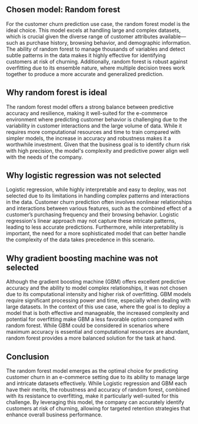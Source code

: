 ## Chosen model: Random forest
For the customer churn prediction use case, the random forest model is the ideal choice. 
This model excels at handling large and complex datasets, which is crucial given the diverse 
range of customer attributes available—such as purchase history, browsing behavior, and 
demographic information. The ability of random forest to manage thousands of variables and 
detect subtle patterns in the data makes it highly effective for identifying customers at 
risk of churning. Additionally, random forest is robust against overfitting due to its 
ensemble nature, where multiple decision trees work together to produce a more accurate 
and generalized prediction.

## Why random forest is ideal 
The random forest model offers a strong balance between predictive accuracy and resilience, 
making it well-suited for the e-commerce environment where predicting customer behavior is 
challenging due to the variability in customer interactions and the large volume of data. 
While it requires more computational resources and time to train compared with simpler models, 
the increase in accuracy and robustness makes it a worthwhile investment. Given that 
the business goal is to identify churn risk with high precision, the model's complexity 
and predictive power align well with the needs of the company.

## Why logistic regression was not selected 
Logistic regression, while highly interpretable and easy to deploy, was not selected due to its limitations in handling complex patterns and interactions in the data. Customer churn prediction often involves nonlinear relationships and interactions between various features, such as the combined effect of a customer’s purchasing frequency and their browsing behavior. Logistic regression's linear approach may not capture these intricate patterns, leading to less accurate predictions. Furthermore, while interpretability is important, the need for a more sophisticated model that can better handle the complexity of the data takes precedence in this scenario.

## Why gradient boosting machine was not selected 
Although the gradient boosting machine (GBM) offers excellent predictive accuracy and the ability to model complex relationships, it was not chosen due to its computational intensity and higher risk of overfitting. GBM models require significant processing power and time, especially when dealing with large datasets. In the context of this use case, where the goal is to deploy a model that is both effective and manageable, the increased complexity and potential for overfitting make GBM a less favorable option compared with random forest. While GBM could be considered in scenarios where maximum accuracy is essential and computational resources are abundant, random forest provides a more balanced solution for the task at hand.

## Conclusion
The random forest model emerges as the optimal choice for predicting customer churn in an e-commerce setting due to its ability to manage large and intricate datasets effectively. While Logistic regression and GBM each have their merits, the robustness and accuracy of random forest, combined with its resistance to overfitting, make it particularly well-suited for this challenge. By leveraging this model, the company can accurately identify customers at risk of churning, allowing for targeted retention strategies that enhance overall business performance.
